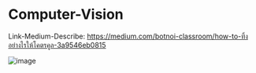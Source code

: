 # Computer-Vision
Link-Medium-Describe: https://medium.com/botnoi-classroom/how-to-ทิ้งอย่างไรให้โคตรคูล-3a9546eb0815


![image](https://user-images.githubusercontent.com/88868657/146667571-fe62100c-58cd-4f68-9df3-a8620fa0543b.png)
